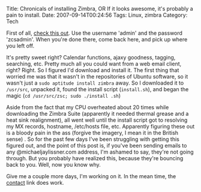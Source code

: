 Title: Chronicals of installing Zimbra, OR If it looks awesome, it's probably a pain to install.
Date: 2007-09-14T00:24:56
Tags: Linux, zimbra
Category: Tech

First of all, [check this out][1]. Use the username 'admin' and the 
password 'zcsadmin'. When you're done there, come back here, 
and pick up where you left off. 

It's pretty sweet right? Calendar functions, ajaxy goodness, tagging, 
searching, etc. Pretty much all you could want from a web email client, 
right? Right. So I figured I'd download and install it. The first thing that
 worried me was that it wasn't in the repositories of Ubuntu software, 
 so it wasn't just a `sudo aptitude install zimbra` away. So I 
 downloaded it to `/usr/src`, unpacked it, found the install script 
 (`install.sh`), and began the magic (`cd /usr/src/zsc; sudo ./install
 .sh`)

Aside from the fact that my CPU overheated about 20 times while downloading 
the Zimbra Suite (apparently it needed thermal grease and a heat sink 
realignment), all went well until the install script got to resolving my MX 
records, hostname, /etc/hosts file, etc. Apparently figuring these out is a 
bloody pain in the ass (forgive the imagery, I mean it in the British sense)
. So for the past few days I've been struggling with getting this figured 
out, and the point of this post is, if you've been sending emails to any 
@michaeljaylissner.com address, I'm ashamed to say, 
they're not going through. But you probably have realized this, 
because they're bouncing back to you. Well, now you know why.

Give me a couple more days, I'm working on it. In the mean time, 
the [contact][2] link does work.

[1]: http://www.redhatxchange.com/Zimbra.html
[2]: {filename}/contact/
